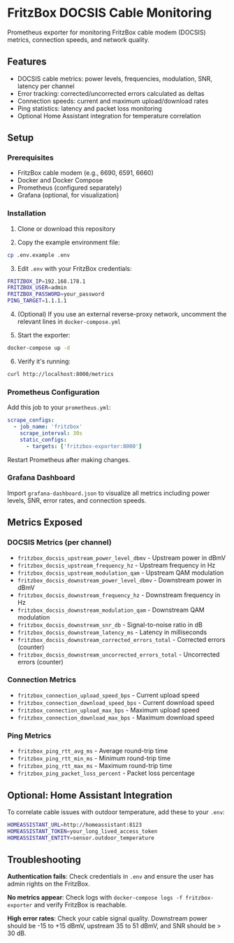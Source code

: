 # FritzBox DOCSIS Cable Monitoring

Prometheus exporter for monitoring FritzBox cable modem (DOCSIS) metrics, connection speeds, and network quality.

## Features

- DOCSIS cable metrics: power levels, frequencies, modulation, SNR, latency per channel
- Error tracking: corrected/uncorrected errors calculated as deltas
- Connection speeds: current and maximum upload/download rates
- Ping statistics: latency and packet loss monitoring
- Optional Home Assistant integration for temperature correlation

## Setup

### Prerequisites

- FritzBox cable modem (e.g., 6690, 6591, 6660)
- Docker and Docker Compose
- Prometheus (configured separately)
- Grafana (optional, for visualization)

### Installation

1. Clone or download this repository

2. Copy the example environment file:
```bash
cp .env.example .env
```

3. Edit `.env` with your FritzBox credentials:
```bash
FRITZBOX_IP=192.168.178.1
FRITZBOX_USER=admin
FRITZBOX_PASSWORD=your_password
PING_TARGET=1.1.1.1
```

4. (Optional) If you use an external reverse-proxy network, uncomment the relevant lines in `docker-compose.yml`

5. Start the exporter:
```bash
docker-compose up -d
```

6. Verify it's running:
```bash
curl http://localhost:8000/metrics
```

### Prometheus Configuration

Add this job to your `prometheus.yml`:

```yaml
scrape_configs:
  - job_name: 'fritzbox'
    scrape_interval: 30s
    static_configs:
      - targets: ['fritzbox-exporter:8000']
```

Restart Prometheus after making changes.

### Grafana Dashboard

Import `grafana-dashboard.json` to visualize all metrics including power levels, SNR, error rates, and connection speeds.

## Metrics Exposed

### DOCSIS Metrics (per channel)
- `fritzbox_docsis_upstream_power_level_dbmv` - Upstream power in dBmV
- `fritzbox_docsis_upstream_frequency_hz` - Upstream frequency in Hz
- `fritzbox_docsis_upstream_modulation_qam` - Upstream QAM modulation
- `fritzbox_docsis_downstream_power_level_dbmv` - Downstream power in dBmV
- `fritzbox_docsis_downstream_frequency_hz` - Downstream frequency in Hz
- `fritzbox_docsis_downstream_modulation_qam` - Downstream QAM modulation
- `fritzbox_docsis_downstream_snr_db` - Signal-to-noise ratio in dB
- `fritzbox_docsis_downstream_latency_ms` - Latency in milliseconds
- `fritzbox_docsis_downstream_corrected_errors_total` - Corrected errors (counter)
- `fritzbox_docsis_downstream_uncorrected_errors_total` - Uncorrected errors (counter)

### Connection Metrics
- `fritzbox_connection_upload_speed_bps` - Current upload speed
- `fritzbox_connection_download_speed_bps` - Current download speed
- `fritzbox_connection_upload_max_bps` - Maximum upload speed
- `fritzbox_connection_download_max_bps` - Maximum download speed

### Ping Metrics
- `fritzbox_ping_rtt_avg_ms` - Average round-trip time
- `fritzbox_ping_rtt_min_ms` - Minimum round-trip time
- `fritzbox_ping_rtt_max_ms` - Maximum round-trip time
- `fritzbox_ping_packet_loss_percent` - Packet loss percentage


## Optional: Home Assistant Integration

To correlate cable issues with outdoor temperature, add these to your `.env`:

```bash
HOMEASSISTANT_URL=http://homeassistant:8123
HOMEASSISTANT_TOKEN=your_long_lived_access_token
HOMEASSISTANT_ENTITY=sensor.outdoor_temperature
```

## Troubleshooting

**Authentication fails**: Check credentials in `.env` and ensure the user has admin rights on the FritzBox.

**No metrics appear**: Check logs with `docker-compose logs -f fritzbox-exporter` and verify FritzBox is reachable.

**High error rates**: Check your cable signal quality. Downstream power should be -15 to +15 dBmV, upstream 35 to 51 dBmV, and SNR should be > 30 dB.
